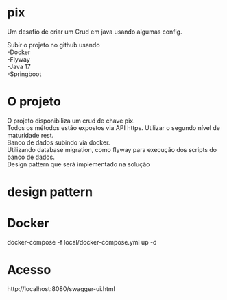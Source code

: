 # pix
Um desafio de criar um Crud em java usando algumas config.


Subir o projeto no github usando \
-Docker\
-Flyway\
-Java 17\
-Springboot


# O projeto
O projeto disponibiliza um crud de chave pix.\
Todos os métodos estão expostos via API https. Utilizar o segundo nível de maturidade rest.\
Banco de dados subindo via docker.\
Utilizando database migration, como flyway para execução dos scripts do banco de dados.\
Design pattern que será implementado na solução

# design pattern


# Docker
docker-compose -f local/docker-compose.yml up -d

# Acesso
http://localhost:8080/swagger-ui.html

